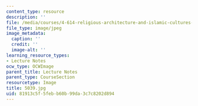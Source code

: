 ```yaml
---
content_type: resource
description: ''
file: /media/courses/4-614-religious-architecture-and-islamic-cultures-fall-2002/81913c5f5febb60b99da3c7c8202d894_5039.jpg
file_type: image/jpeg
image_metadata:
  caption: ''
  credit: ''
  image-alt: ''
learning_resource_types:
- Lecture Notes
ocw_type: OCWImage
parent_title: Lecture Notes
parent_type: CourseSection
resourcetype: Image
title: 5039.jpg
uid: 81913c5f-5feb-b60b-99da-3c7c8202d894
---
```

